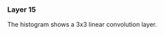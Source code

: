 ### Layer 15

The histogram shows a 3x3 linear convolution layer.
<div id='d3div15'></div>
<script>d3.json("data/data15.json", function(x){initHistogram(x,"#d3div15");});</script>

